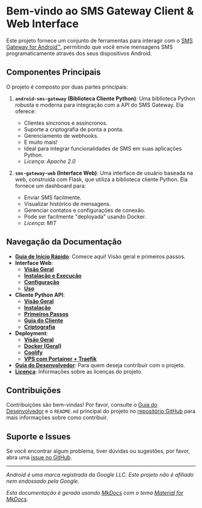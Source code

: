 # Bem-vindo ao SMS Gateway Client & Web Interface

Este projeto fornece um conjunto de ferramentas para interagir com o [SMS Gateway for Android™](https://sms-gate.app/), permitindo que você envie mensagens SMS programaticamente através dos seus dispositivos Android.

## Componentes Principais

O projeto é composto por duas partes principais:

1.  **`android-sms-gateway` (Biblioteca Cliente Python)**:
    Uma biblioteca Python robusta e moderna para integração com a API do SMS Gateway. Ela oferece:
    *   Clientes síncronos e assíncronos.
    *   Suporte a criptografia de ponta a ponta.
    *   Gerenciamento de webhooks.
    *   E muito mais!
    *   Ideal para integrar funcionalidades de SMS em suas aplicações Python.
    *   *Licença: Apache 2.0*

2.  **`sms-gateway-web` (Interface Web)**:
    Uma interface de usuário baseada na web, construída com Flask, que utiliza a biblioteca cliente Python. Ela fornece um dashboard para:
    *   Enviar SMS facilmente.
    *   Visualizar histórico de mensagens.
    *   Gerenciar contatos e configurações de conexão.
    *   Pode ser facilmente "deployada" usando Docker.
    *   *Licença: MIT*

## Navegação da Documentação

*   **[Guia de Início Rápido](./getting-started.md)**: Comece aqui! Visão geral e primeiros passos.
*   **Interface Web**:
    *   **[Visão Geral](./web-interface/index.md)**
    *   **[Instalação e Execução](./web-interface/installation.md)**
    *   **[Configuração](./web-interface/configuration.md)**
    *   **[Uso](./web-interface/usage.md)**
*   **Cliente Python API**:
    *   **[Visão Geral](./api-client/index.md)**
    *   **[Instalação](./api-client/installation.md)**
    *   **[Primeiros Passos](./api-client/first-steps.md)**
    *   **[Guia do Cliente](./api-client/client-guide.md)**
    *   **[Criptografia](./api-client/encryption.md)**
*   **Deployment**:
    *   **[Visão Geral](./deployment/index.md)**
    *   **[Docker (Geral)](./deployment/docker.md)**
    *   **[Coolify](./deployment/coolify.md)**
    *   **[VPS com Portainer + Traefik](./deployment/vps-portainer-traefik.md)**
*   **[Guia do Desenvolvedor](./developer-guide.md)**: Para quem deseja contribuir com o projeto.
*   **[Licença](./license.md)**: Informações sobre as licenças do projeto.

## Contribuições

Contribuições são bem-vindas! Por favor, consulte o [Guia do Desenvolvedor](./developer-guide.md) e o `README.md` principal do projeto no [repositório GitHub](https://github.com/prof-gabrielramos/client-py) para mais informações sobre como contribuir.

## Suporte e Issues

Se você encontrar algum problema, tiver dúvidas ou sugestões, por favor, abra uma [issue no GitHub](https://github.com/prof-gabrielramos/client-py/issues).

---

*Android é uma marca registrada da Google LLC. Este projeto não é afiliado nem endossado pela Google.*

*Esta documentação é gerada usando [MkDocs](https://www.mkdocs.org/) com o tema [Material for MkDocs](https://squidfunk.github.io/mkdocs-material/).*
